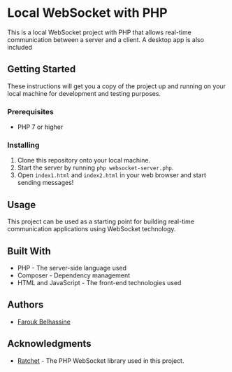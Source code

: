 <h1>Local WebSocket with PHP</h1>

<p>This is a local WebSocket project with PHP that allows real-time communication between a server and a client. A desktop app is also included</p>

<h2>Getting Started</h2>

<p>These instructions will get you a copy of the project up and running on your local machine for development and
    testing purposes.</p>

<h3>Prerequisites</h3>

<ul>
    <li>PHP 7 or higher</li>
</ul>

<h3>Installing</h3>

<ol>
    <li>Clone this repository onto your local machine.</li>
    <li>Start the server by running <code>php websocket-server.php</code>.</li>
    <li>Open <code>index1.html</code> and <code>index2.html</code> in your web browser and start sending messages!</li>
</ol>

<h2>Usage</h2>

<p>This project can be used as a starting point for building real-time communication applications using WebSocket
    technology.</p>

<h2>Built With</h2>

<ul>
    <li>PHP - The server-side language used</li>
    <li>Composer - Dependency management</li>
    <li>HTML and JavaScript - The front-end technologies used</li>
</ul>

<h2>Authors</h2>

<ul>
    <li><a href="https://github.com/Farouk-Belhassine">Farouk Belhassine</a></li>
</ul>

<!--
<h2>License</h2>

<p>This project is licensed under the <a href="https://opensource.org/licenses/MIT">MIT License</a> - see the
    <code>LICENSE</code> file for details.</p>
-->

<h2>Acknowledgments</h2>

<ul>
    <li><a href="https://github.com/ratchetphp/Ratchet">Ratchet</a> - The PHP WebSocket library used in this project.</li>
</ul>